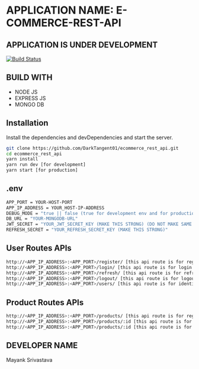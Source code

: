 # APPLICATION NAME: E-COMMERCE-REST-API

## APPLICATION IS UNDER DEVELOPMENT

[![Build Status](https://travis-ci.org/joemccann/dillinger.svg?branch=master)](https://travis-ci.org/joemccann/dillinger)

## BUILD WITH

- NODE JS
- EXPRESS JS
- MONGO DB

## Installation

Install the dependencies and devDependencies and start the server.

```bash
git clone https://github.com/DarkTangent01/ecommerce_rest_api.git
cd ecommerce_rest_api
yarn install
yarn run dev [for development]
yarn start [for production]
```

## .env

```bash
APP_PORT = YOUR-HOST-PORT
APP_IP_ADDRESS = YOUR_HOST-IP-ADDRESS
DEBUG_MODE = "true || false (true for development env and for production env set to false)"
DB_URL = "YOUR-MONGODB-URL"
JWT_SECRET = "YOUR_JWT_SECRET_KEY (MAKE THIS STRONG) (DO NOT MAKE SAME AS 'REFRESH_SECRET')"
REFRESH_SECRET = "YOUR_REFRESH_SECRET_KEY (MAKE THIS STRONG)"
```

## User Routes APIs
``` bash
http://<APP_IP_ADDRESS>:<APP_PORT>/register/ [this api route is for register user] [Route Type: POST]
http://<APP_IP_ADDRESS>:<APP_PORT>/login/ [this api route is for login user] [Route Type: POST]
http://<APP_IP_ADDRESS>:<APP_PORT>/refresh/ [this api route is for refresh the refresh_token] [Route Type: POST]
http://<APP_IP_ADDRESS>:<APP_PORT>/logout/ [this api route is for logout the user] [Route Type: POST]
http://<APP_IP_ADDRESS>:<APP_PORT>/users/ [this api route is for identify the user using access_token] [Route Type: GET]
```

## Product Routes APIs
``` bash
http://<APP_IP_ADDRESS>:<APP_PORT>/products/ [this api route is for register user] [Route Type: POST]
http://<APP_IP_ADDRESS>:<APP_PORT>/products/:id [this api route is for login user] [Route Type: PUT]
http://<APP_IP_ADDRESS>:<APP_PORT>/products/:id [this api route is for refresh the refresh_token] [Route Type: DELETE]
```

## DEVELOPER NAME

Mayank Srivastava
